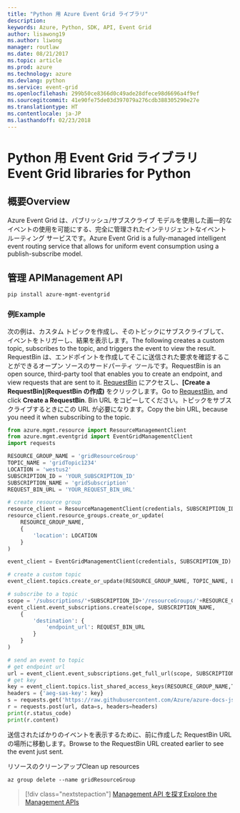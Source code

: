 ```yaml
---
title: "Python 用 Azure Event Grid ライブラリ"
description: 
keywords: Azure, Python, SDK, API, Event Grid
author: lisawong19
ms.author: liwong
manager: routlaw
ms.date: 08/21/2017
ms.topic: article
ms.prod: azure
ms.technology: azure
ms.devlang: python
ms.service: event-grid
ms.openlocfilehash: 299b50ce8366d0c49ade28dfece98d6696a4f9ef
ms.sourcegitcommit: 41e90fe75de03d397079a276cdb388305290e27e
ms.translationtype: HT
ms.contentlocale: ja-JP
ms.lasthandoff: 02/23/2018
---
```

# <a name="event-grid-libraries-for-python"></a><span data-ttu-id="3602d-103">Python 用 Event Grid ライブラリ</span><span class="sxs-lookup"><span data-stu-id="3602d-103">Event Grid libraries for Python</span></span>

## <a name="overview"></a><span data-ttu-id="3602d-104">概要</span><span class="sxs-lookup"><span data-stu-id="3602d-104">Overview</span></span>
<span data-ttu-id="3602d-105">Azure Event Grid は、パブリッシュ/サブスクライブ モデルを使用した画一的なイベントの使用を可能にする、完全に管理されたインテリジェントなイベント ルーティング サービスです。</span><span class="sxs-lookup"><span data-stu-id="3602d-105">Azure Event Grid is a fully-managed intelligent event routing service that allows for uniform event consumption using a publish-subscribe model.</span></span>

## <a name="management-api"></a><span data-ttu-id="3602d-106">管理 API</span><span class="sxs-lookup"><span data-stu-id="3602d-106">Management API</span></span>
```bash
pip install azure-mgmt-eventgrid
```

### <a name="example"></a><span data-ttu-id="3602d-107">例</span><span class="sxs-lookup"><span data-stu-id="3602d-107">Example</span></span>
<span data-ttu-id="3602d-108">次の例は、カスタム トピックを作成し、そのトピックにサブスクライブして、イベントをトリガーし、結果を表示します。</span><span class="sxs-lookup"><span data-stu-id="3602d-108">The following creates a custom topic, subscribes to the topic, and triggers the event to view the result.</span></span> <span data-ttu-id="3602d-109">RequestBin は、エンドポイントを作成してそこに送信された要求を確認することができるオープン ソースのサードパーティ ツールです。</span><span class="sxs-lookup"><span data-stu-id="3602d-109">RequestBin is an open source, third-party tool that enables you to create an endpoint, and view requests that are sent to it.</span></span> <span data-ttu-id="3602d-110">[RequestBin](https://requestb.in/) にアクセスし、**[Create a RequestBin]\(RequestBin の作成\)** をクリックします。</span><span class="sxs-lookup"><span data-stu-id="3602d-110">Go to [RequestBin](https://requestb.in/), and click **Create a RequestBin**.</span></span> <span data-ttu-id="3602d-111">Bin URL をコピーしてください。トピックをサブスクライブするときにこの URL が必要になります。</span><span class="sxs-lookup"><span data-stu-id="3602d-111">Copy the bin URL, because you need it when subscribing to the topic.</span></span>

```python
from azure.mgmt.resource import ResourceManagementClient
from azure.mgmt.eventgrid import EventGridManagementClient
import requests

RESOURCE_GROUP_NAME = 'gridResourceGroup'
TOPIC_NAME = 'gridTopic1234'
LOCATION = 'westus2'
SUBSCRIPTION_ID = 'YOUR_SUBSCRIPTION_ID'
SUBSCRIPTION_NAME = 'gridSubscription'
REQUEST_BIN_URL = 'YOUR_REQUEST_BIN_URL'

# create resource group
resource_client = ResourceManagementClient(credentials, SUBSCRIPTION_ID)
resource_client.resource_groups.create_or_update(
    RESOURCE_GROUP_NAME,
    {
        'location': LOCATION
    }
)

event_client = EventGridManagementClient(credentials, SUBSCRIPTION_ID)

# create a custom topic
event_client.topics.create_or_update(RESOURCE_GROUP_NAME, TOPIC_NAME, LOCATION)

# subscribe to a topic
scope = '/subscriptions/'+SUBSCRIPTION_ID+'/resourceGroups/'+RESOURCE_GROUP_NAME+'/providers/Microsoft.EventGrid/topics/'+TOPIC_NAME
event_client.event_subscriptions.create(scope, SUBSCRIPTION_NAME,
    {
        'destination': {
            'endpoint_url': REQUEST_BIN_URL
        }
    }
)

# send an event to topic
# get endpoint url
url = event_client.event_subscriptions.get_full_url(scope, SUBSCRIPTION_NAME).endpoint_url
# get key
key = event_client.topics.list_shared_access_keys(RESOURCE_GROUP_NAME,TOPIC_NAME).key1
headers = {'aeg-sas-key': key}
s = requests.get('https://raw.githubusercontent.com/Azure/azure-docs-json-samples/master/event-grid/customevent.json')
r = requests.post(url, data=s, headers=headers)
print(r.status_code)
print(r.content)
```
<span data-ttu-id="3602d-112">送信されたばかりのイベントを表示するために、前に作成した RequestBin URL の場所に移動します。</span><span class="sxs-lookup"><span data-stu-id="3602d-112">Browse to the RequestBin URL created earlier to see the event just sent.</span></span>

<span data-ttu-id="3602d-113">リソースのクリーンアップ</span><span class="sxs-lookup"><span data-stu-id="3602d-113">Clean up resources</span></span>
```azurecli-interactive
az group delete --name gridResourceGroup
```

> [!div class="nextstepaction"]
> [<span data-ttu-id="3602d-114">Management API を探す</span><span class="sxs-lookup"><span data-stu-id="3602d-114">Explore the Management APIs</span></span>](/python/api/overview/azure/eventgrid/management)

